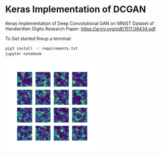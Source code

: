 # Keras Implementation of DCGAN
Keras Implementation of Deep Convolutional GAN on MNIST Dataset of Handwritten Digits
Research Paper: https://arxiv.org/pdf/1511.06434.pdf 

To Get started fireup a terminal:

```sh
pip3 install -r requirements.txt
jupyter notebook
```

![mnist training](https://raw.githubusercontent.com/captain-pool/DC-GAN/master/frames/dcgan.gif.png)

